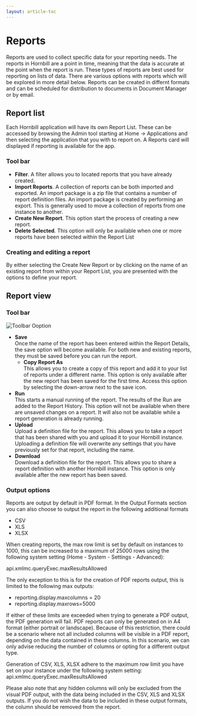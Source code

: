```yaml
---
layout: article-toc
---
```

# Reports
Reports are used to collect specific data for your reporting needs. The reports in Hornbill are a point in time, meaning that the data is accurate at the point when the report is run. These types of reports are best used for reporting on lists of data. There are various options with reports which will be explored in more detail below. Reports can be created in differnt formats and can be scheduled for distribution to documents in Document Manager or by email.

## Report list
Each Hornbill application will have its own Report List. These can be accessed by browsing the Admin tool starting at Home -> Applications and then selecting the application that you with to report on. A Reports card will displayed if reporting is available for the app.

### Tool bar
* **Filter**. A filter allows you to located reports that you have already created.
* **Import Reports**. A collection of reports can be both imported and exported.  An import package is a zip file that contains a number of report definition files.  An import package is created by performing an export.  This is generally used to move a collection of reports from one instance to another.  
* **Create New Report**. This option start the process of creating a new report.
* **Delete Selected**. This option will only be available when one or more reports have been selected within the Report List

### Creating and editing a report
By either selecting the Create New Report or by clicking on the name of an existing report from within your Report List, you are presented with the options to define your report.

## Report view
### Tool bar

![Toolbar Ooption](/_books/servicemanager-config/images/report-toolbar-options.png)

* **Save**<br>Once the name of the report has been entered within the Report Details, the save option will become available. For both new and existing reports, they must be saved before you can run the report.
    * **Copy Report As**<br>This allows you to create a copy of this report and add it to your list of reports under a different name. This option is only available after the new report has been saved for the first time. Access this option by selecting the down-arrow next to the save icon.
* **Run**<br>This starts a manual running of the report. The results of the Run are added to the Report History. This option will not be available when there are unsaved changes on a report. It will also not be available while a report generation is already running.
* **Upload**<br>Upload a definition file for the report. This allows you to take a report that has been shared with you and upload it to your Hornbill instance. Uploading a definition file will overwrite any settings that you have previously set for that report, including the name.
* **Download**<br>Download a definition file for the report. This allows you to share a report definition with another Hornbill instance. This option is only available after the new report has been saved.

### Output options
Reports are output by default in PDF format. In the Output Formats section you can also choose to output the report in the following additional formats
* CSV
* XLS
* XLSX

When creating reports, the max row limit is set by default on instances to 1000, this can be increased to a maximum of 25000 rows using the following system setting (Home - System - Settings - Advanced):

api.xmlmc.queryExec.maxResultsAllowed

The only exception to this is for the creation of PDF reports output, this is limited to the following max outputs:
* reporting.display.maxcolumns = 20
* reporting.display.maxrows=5000

If either of these limits are exceeded when trying to generate a PDF output, the PDF generation will fail. PDF reports can only be generated on in A4 format (either portrait or landscape). Because of this restriction, there could be a scenario where not all included columns will be visible in a PDF report, depending on the data contained in these columns. In this scenario, we can only advise reducing the number of columns or opting for a different output type.

Generation of CSV, XLS, XLSX adhere to the maximum row limit you have set on your instance under the following system setting: api.xmlmc.queryExec.maxResultsAllowed

Please also note that any hidden columns will only be excluded from the visual PDF output, with the data being included in the CSV, XLS and XLSX outputs. If you do not wish the data to be included in these output formats, the column should be removed from the report.

<!-- duplicate page: https://docs.hornbill.com/esp-config/reporting/reports -->